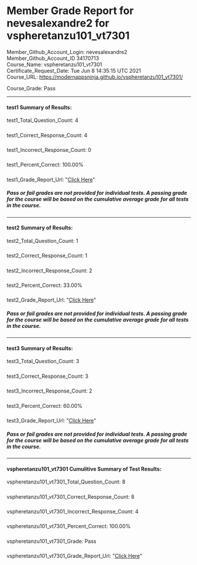 # Member Grade Report for nevesalexandre2 for vspheretanzu101_vt7301  
   
Member_Github_Account_Login: nevesalexandre2  
Member_Github_Account_ID 34170713  
Course_Name: vspheretanzu101_vt7301  
Certificate_Request_Date: Tue Jun  8 14:35:15 UTC 2021  
Course_URL: https://modernappsninja.github.io/vspheretanzu101_vt7301/  
   
Course_Grade: Pass
   
---  
#### test1 Summary of Results:  
test1_Total_Question_Count: 4
#####  
test1_Correct_Response_Count: 4
#####  
test1_Incorrect_Response_Count: 0
#####  
test1_Percent_Correct: 100.00%
#####  
test1_Grade_Report_Url: "[Click Here](https://github.com/modernappsninjas/nevesalexandre2/blob/main/static/userdata/courses/vspheretanzu101_vt7301/grade_report.pr1007.test1.md)"
##### Pass or fail grades are not provided for individual tests. A passing grade for the course will be based on the cumulative average grade for all tests in the course.  
#####  
---  
#### test2 Summary of Results:  
test2_Total_Question_Count: 1
#####  
test2_Correct_Response_Count: 1
#####  
test2_Incorrect_Response_Count: 2
#####  
test2_Percent_Correct: 33.00%
#####  
test2_Grade_Report_Url: "[Click Here](https://github.com/modernappsninjas/nevesalexandre2/blob/main/static/userdata/courses/vspheretanzu101_vt7301/grade_report.pr1014.test2.md)"
##### Pass or fail grades are not provided for individual tests. A passing grade for the course will be based on the cumulative average grade for all tests in the course.  
#####  
---  
#### test3 Summary of Results:  
test3_Total_Question_Count: 3
#####  
test3_Correct_Response_Count: 3
#####  
test3_Incorrect_Response_Count: 2
#####  
test3_Percent_Correct: 60.00%
#####  
test3_Grade_Report_Url: "[Click Here](https://github.com/modernappsninjas/nevesalexandre2/blob/main/static/userdata/courses/vspheretanzu101_vt7301/grade_report.pr1028.test3.md)"
##### Pass or fail grades are not provided for individual tests. A passing grade for the course will be based on the cumulative average grade for all tests in the course.  
#####  
---  
#### vspheretanzu101_vt7301 Cumulitive Summary of Test Results:  
vspheretanzu101_vt7301_Total_Question_Count: 8  
#####  
vspheretanzu101_vt7301_Correct_Response_Count: 8  
#####  
vspheretanzu101_vt7301_Incorrect_Response_Count: 4 
#####  
vspheretanzu101_vt7301_Percent_Correct: 100.00%  
#####  
vspheretanzu101_vt7301_Grade: Pass  
#####  
vspheretanzu101_vt7301_Grade_Report_Url: "[Click Here](https://github.com/modernappsninjas/nevesalexandre2/blob/main/static/userdata/courses/vspheretanzu101_vt7301/grade_report.pr1029.vspheretanzu101_vt7301.md)"
#####  
